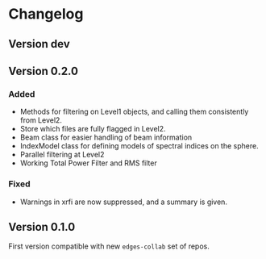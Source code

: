 # Changelog

## Version dev

## Version 0.2.0

### Added
- Methods for filtering on Level1 objects, and calling them consistently from Level2.
- Store which files are fully flagged in Level2.
- Beam class for easier handling of beam information
- IndexModel class for defining models of spectral indices on the sphere.
- Parallel filtering at Level2
- Working Total Power Filter and RMS filter

### Fixed
- Warnings in xrfi are now suppressed, and a summary is given.

## Version 0.1.0

First version compatible with new `edges-collab` set of repos.

